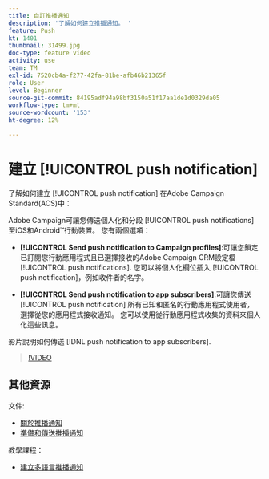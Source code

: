 ```yaml
---
title: 自訂推播通知
description: '了解如何建立推播通知。 '
feature: Push
kt: 1401
thumbnail: 31499.jpg
doc-type: feature video
activity: use
team: TM
exl-id: 7520cb4a-f277-42fa-81be-afb46b21365f
role: User
level: Beginner
source-git-commit: 84195adf94a98bf3150a51f17aa1de1d0329da05
workflow-type: tm+mt
source-wordcount: '153'
ht-degree: 12%

---
```


# 建立 [!UICONTROL push notification]

了解如何建立 [!UICONTROL push notification] 在Adobe Campaign Standard(ACS)中：

Adobe Campaign可讓您傳送個人化和分段 [!UICONTROL push notifications] 至iOS和Android™行動裝置。 您有兩個選項：

* **[!UICONTROL Send push notification to Campaign profiles]**:可讓您鎖定已訂閱您行動應用程式且已選擇接收的Adobe Campaign CRM設定檔 [!UICONTROL push notifications]. 您可以將個人化欄位插入 [!UICONTROL push notification]，例如收件者的名字。

* **[!UICONTROL Send push notification to app subscribers]**:可讓您傳送 [!UICONTROL push notification] 所有已知和匿名的行動應用程式使用者，選擇從您的應用程式接收通知。 您可以使用從行動應用程式收集的資料來個人化這些訊息。

影片說明如何傳送 [!DNL push notification to app subscribers].

>[!VIDEO](https://video.tv.adobe.com/v/31499?quality=12)

## 其他資源

文件:

* [關於推播通知](https://experienceleague.adobe.com/docs/campaign-standard/using/communication-channels/push-notifications/about-push-notifications.html)
* [準備和傳送推播通知](https://experienceleague.adobe.com/docs/campaign-standard/using/communication-channels/push-notifications/preparing-and-sending-a-push-notification.html)

教學課程：

* [建立多語言推播通知](/help/communication-channels/mobile/push-notifications/creating-multilingual-push-notifications.md)
